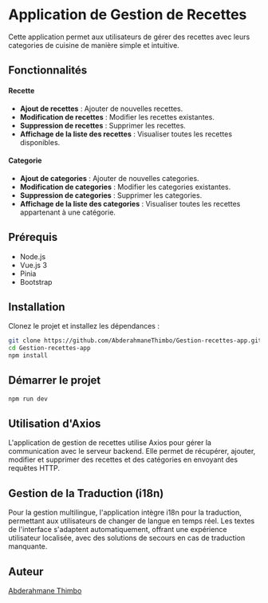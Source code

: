 # Application de Gestion de Recettes

Cette application permet aux utilisateurs de gérer des recettes avec leurs categories de cuisine de manière simple et intuitive.

## Fonctionnalités

#### Recette

- **Ajout de recettes** : Ajouter de nouvelles recettes.
- **Modification de recettes** : Modifier les recettes existantes.
- **Suppression de recettes** : Supprimer les recettes.
- **Affichage de la liste des recettes** : Visualiser toutes les recettes disponibles.

#### Categorie

- **Ajout de categories** : Ajouter de nouvelles categories.
- **Modification de categories** : Modifier les categories existantes.
- **Suppression de categories** : Supprimer les categories.
- **Affichage de la liste des categories** : Visualiser toutes les recettes appartenant à une catégorie.

## Prérequis

- Node.js
- Vue.js 3
- Pinia
- Bootstrap

## Installation

Clonez le projet et installez les dépendances :

```bash
git clone https://github.com/AbderahmaneThimbo/Gestion-recettes-app.git
cd Gestion-recettes-app
npm install
```

## Démarrer le projet

```bash
npm run dev
```

## Utilisation d'Axios

L'application de gestion de recettes utilise Axios pour gérer la communication avec le serveur backend. Elle permet de récupérer, ajouter, modifier et supprimer des recettes et des catégories en envoyant des requêtes HTTP.

## Gestion de la Traduction (i18n)

Pour la gestion multilingue, l'application intègre i18n pour la traduction, permettant aux utilisateurs de changer de langue en temps réel. Les textes de l'interface s'adaptent automatiquement, offrant une expérience utilisateur localisée, avec des solutions de secours en cas de traduction manquante.

## Auteur

[Abderahmane Thimbo](https://github.com/AbderahmaneThimbo)

